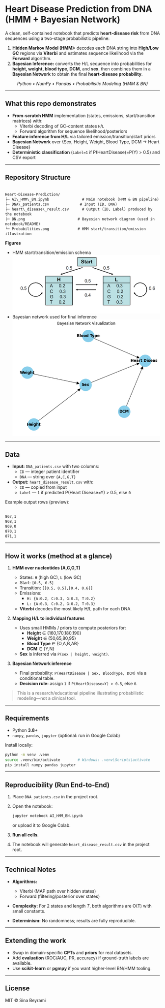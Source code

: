 # Heart Disease Prediction from DNA (HMM + Bayesian Network)

A clean, self-contained notebook that predicts **heart-disease risk** from DNA sequences using a two-stage probabilistic pipeline:

1) **Hidden Markov Model (HMM):** decodes each DNA string into **High/Low GC** regions via **Viterbi** and estimates sequence likelihood via the **Forward** algorithm.  
2) **Bayesian Inference:** converts the H/L sequence into probabilities for **height, weight, blood type, DCM**, and **sex**, then combines them in a **Bayesian Network** to obtain the final **heart-disease probability**.

<p align="center">
  <em>Python • NumPy • Pandas • Probabilistic Modeling (HMM & BN)</em>
</p>

---

## What this repo demonstrates

- **From-scratch HMM** implementation (states, emissions, start/transition matrices) with:
  - Viterbi decoding of GC-content states `H`/`L`
  - Forward algorithm for sequence likelihood/posteriors
- **Feature inference from H/L** via tailored emission/transition/start priors
- **Bayesian Network** over {Sex, Height, Weight, Blood Type, DCM → Heart Disease}
- **Deterministic classification** (`Label=1` if P(HeartDisease)=P(Y) > 0.5) and CSV export

---

## Repository Structure

```

Heart-Disease-Prediction/
├─ AI\_HMM\_BN.ipynb               # Main notebook (HMM & BN pipeline)
├─ DNA\_patients.csv              # Input (ID, DNA)
├─ heart\_disease\_result.csv      # Output (ID, Label) produced by the notebook
├─ BN.png                        # Bayesian network diagram (used in notebook/README)
└─ Probabilities.png             # HMM start/transition/emission illustration

```

**Figures**

- HMM start/transition/emission schema  
  ![HMM Probabilities](Probabilities.png)
- Bayesian network used for final inference  
  ![Bayesian Network](BN.png)

---

## Data

- **Input:** `DNA_patients.csv` with two columns:
  - `ID` — integer patient identifier
  - `DNA` — string over `{A,C,G,T}`  
- **Output:** `heart_disease_result.csv` with:
  - `ID` — copied from input
  - `Label` — `1` if predicted P(Heart Disease=Y) > 0.5, else `0`

Example output rows (preview):

```

867,1
868,1
869,0
870,1
871,1

````

---

## How it works (method at a glance)

1. **HMM over nucleotides (A,C,G,T)**
   - States: `H` (high GC), `L` (low GC)  
   - Start: `[0.5, 0.5]`  
   - Transition: `[[0.5, 0.5],[0.4, 0.6]]`  
   - Emissions:  
     - `H: {A:0.2, C:0.3, G:0.3, T:0.2}`  
     - `L: {A:0.3, C:0.2, G:0.2, T:0.3}`
   - **Viterbi** decodes the most likely H/L path for each DNA.

2. **Mapping H/L to individual features**
   - Uses small HMMs / priors to compute posteriors for:
     - **Height** ∈ {160,170,180,190}
     - **Weight** ∈ {50,65,80,95}
     - **Blood Type** ∈ {O,A,B,AB}
     - **DCM** ∈ {Y,N}
   - **Sex** is inferred via `P(sex | height, weight)`.

3. **Bayesian Network inference**
   - Final probability: `P(HeartDisease | Sex, BloodType, DCM)` via a conditional table.
   - **Decision rule:** assign `1` if `P(HeartDisease=Y) > 0.5`, else `0`.

> This is a research/educational pipeline illustrating probabilistic modeling—not a clinical tool.

---

## Requirements

- Python **3.8+**
- `numpy`, `pandas`, `jupyter` (optional: run in Google Colab)

Install locally:
```bash
python -m venv .venv
source .venv/bin/activate        # Windows: .venv\Scripts\activate
pip install numpy pandas jupyter
````

---

## Reproducibility (Run End-to-End)

1. Place `DNA_patients.csv` in the project root.
2. Open the notebook:

   ```bash
   jupyter notebook AI_HMM_BN.ipynb
   ```

   or upload it to Google Colab.
3. **Run all cells**.
4. The notebook will generate `heart_disease_result.csv` in the project root.

---

## Technical Notes

* **Algorithms:**

  * Viterbi (MAP path over hidden states)
  * Forward (filtering/posterior over states)
* **Complexity:** For 2 states and length *T*, both algorithms are O(T) with small constants.
* **Determinism:** No randomness; results are fully reproducible.

---

## Extending the work

* Swap in domain-specific **CPTs** and **priors** for real datasets.
* Add **evaluation** (ROC/AUC, PR, accuracy) if ground-truth labels are available.
* Use **scikit-learn** or **pgmpy** if you want higher-level BN/HMM tooling.

---

## License

MIT © Sina Beyrami
